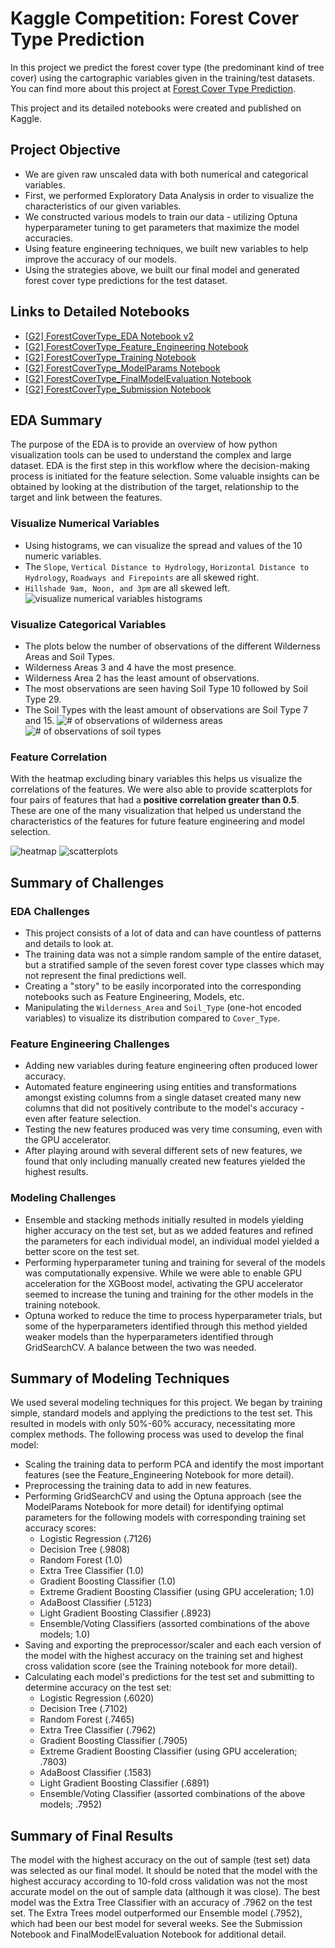 # Kaggle Competition: Forest Cover Type Prediction
In this project we predict the forest cover type (the predominant kind of tree cover) using the cartographic variables given in the training/test datasets. You can find more about this project at [Forest Cover Type Prediction](https://www.kaggle.com/c/forest-cover-type-prediction).

This project and its detailed notebooks were created and published on Kaggle.

## Project Objective
- We are given raw unscaled data with both numerical and categorical variables.
- First, we performed Exploratory Data Analysis in order to visualize the characteristics of our given variables.
- We constructed various models to train our data - utilizing Optuna hyperparameter tuning to get parameters that maximize the model accuracies.
- Using feature engineering techniques, we built new variables to help improve the accuracy of our models.
- Using the strategies above, we built our final model and generated forest cover type predictions for the test dataset.

## Links to Detailed Notebooks
- [[G2] ForestCoverType_EDA Notebook v2](https://www.kaggle.com/mariannejoyleano/g2-forestcovertype-eda-notebook-final?scriptVersionId=82067645#Feature-Visualization)
- [[G2] ForestCoverType_Feature_Engineering Notebook](https://www.kaggle.com/jamiesperos/g2-forestcovertype-feature-engineering-notebook/)
- [[G2] ForestCoverType_Training Notebook](https://www.kaggle.com/emknowles/g2-forestcovertype-training-notebook/)
- [[G2] ForestCoverType_ModelParams Notebook](https://www.kaggle.com/emknowles/g2-forestcovertype-modelparams-notebook/)
- [[G2] ForestCoverType_FinalModelEvaluation Notebook](https://www.kaggle.com/emknowles/g2-forestcovertype-finalmodelevaluation-notebook)
- [[G2] ForestCoverType_Submission Notebook](https://www.kaggle.com/emknowles/g2-forest-cover-type-submission-v05)

## EDA Summary
The purpose of the EDA is to provide an overview of how python visualization tools can be used to understand the complex and large dataset. EDA is the first step in this workflow where the decision-making process is initiated for the feature selection. Some valuable insights can be obtained by looking at the distribution of the target, relationship to the target and link between the features.

### Visualize Numerical Variables
- Using histograms, we can visualize the spread and values of the 10 numeric variables.
- The `Slope`, `Vertical Distance to Hydrology`, `Horizontal Distance to Hydrology`, `Roadways and Firepoints` are all skewed right.
- `Hillshade 9am, Noon, and 3pm` are all skewed left.
![visualize numerical variables histograms](https://user-images.githubusercontent.com/58959101/158483180-de1b1a3d-c1e7-43cd-a43b-24ccda51ff93.png)

### Visualize Categorical Variables
- The plots below the number of observations of the different Wilderness Areas and Soil Types.
- Wilderness Areas 3 and 4 have the most presence.
- Wilderness Area 2 has the least amount of observations.
- The most observations are seen having Soil Type 10 followed by Soil Type 29.
- The Soil Types with the least amount of observations are Soil Type 7 and 15.
![# of observations of wilderness areas](https://user-images.githubusercontent.com/58959101/158483600-9bf0e998-fa52-4a13-8c61-0c949932bc5d.png)
![# of observations of soil types](https://user-images.githubusercontent.com/58959101/158483670-7ac16f83-07f2-4374-8543-752e0938f8a4.png)

### Feature Correlation
With the heatmap excluding binary variables this helps us visualize the correlations of the features. We were also able to provide scatterplots for four pairs of features that had a **positive correlation greater than 0.5**. These are one of the many visualization that helped us understand the characteristics of the features for future feature engineering and model selection.

![heatmap](https://user-images.githubusercontent.com/58959101/158484572-993f6da7-2d35-48cd-b3db-daf95cb3fbe1.png)
![scatterplots](https://user-images.githubusercontent.com/58959101/158484626-5322cb2d-3c86-472b-9a83-839c68b7bbd0.png)

## Summary of Challenges
### EDA Challenges
- This project consists of a lot of data and can have countless of patterns and details to look at.
- The training data was not a simple random sample of the entire dataset, but a stratified sample of the seven forest cover type classes which may not represent the final predictions well.
- Creating a "story" to be easily incorporated into the corresponding notebooks such as Feature Engineering, Models, etc.
- Manipulating the `Wilderness_Area` and `Soil_Type` (one-hot encoded variables) to visualize its distribution compared to `Cover_Type`.

### Feature Engineering Challenges
- Adding new variables during feature engineering often produced lower accuracy.
- Automated feature engineering using entities and transformations amongst existing columns from a single dataset created many new columns that did not positively contribute to the model's accuracy - even after feature selection.
- Testing the new features produced was very time consuming, even with the GPU accelerator.
- After playing around with several different sets of new features, we found that only including manually created new features yielded the highest results.

### Modeling Challenges
- Ensemble and stacking methods initially resulted in models yielding higher accuracy on the test set, but as we added features and refined the parameters for each individual model, an individual model yielded a better score on the test set.
- Performing hyperparameter tuning and training for several of the models was computationally expensive. While we were able to enable GPU acceleration for the XGBoost model, activating the GPU accelerator seemed to increase the tuning and training for the other models in the training notebook.
- Optuna worked to reduce the time to process hyperparameter trials, but some of the hyperparameters identified through this method yielded weaker models than the hyperparameters identified through GridSearchCV. A balance between the two was needed.

## Summary of Modeling Techniques
We used several modeling techniques for this project. We began by training simple, standard models and applying the predictions to the test set. This resulted in models with only 50%-60% accuracy, necessitating more complex methods. The following process was used to develop the final model:

- Scaling the training data to perform PCA and identify the most important features (see the Feature_Engineering Notebook for more detail).
- Preprocessing the training data to add in new features.
- Performing GridSearchCV and using the Optuna approach (see the ModelParams Notebook for more detail) for identifying optimal parameters for the following models with corresponding training set accuracy scores:
  * Logistic Regression (.7126)
  * Decision Tree (.9808)
  * Random Forest (1.0)
  * Extra Tree Classifier (1.0)
  * Gradient Boosting Classifier (1.0)
  * Extreme Gradient Boosting Classifier (using GPU acceleration; 1.0)
  * AdaBoost Classifier (.5123)
  * Light Gradient Boosting Classifier (.8923)
  * Ensemble/Voting Classifiers (assorted combinations of the above models; 1.0)
- Saving and exporting the preprocessor/scaler and each each version of the model with the highest accuracy on the training set and highest cross validation score (see the Training notebook for more detail).
- Calculating each model's predictions for the test set and submitting to determine accuracy on the test set:
  * Logistic Regression (.6020)
  * Decision Tree (.7102)
  * Random Forest (.7465)
  * Extra Tree Classifier (.7962)
  * Gradient Boosting Classifier (.7905)
  * Extreme Gradient Boosting Classifier (using GPU acceleration; .7803)
  * AdaBoost Classifier (.1583)
  * Light Gradient Boosting Classifier (.6891)
  * Ensemble/Voting Classifier (assorted combinations of the above models; .7952)

## Summary of Final Results
The model with the highest accuracy on the out of sample (test set) data was selected as our final model. It should be noted that the model with the highest accuracy according to 10-fold cross validation was not the most accurate model on the out of sample data (although it was close). The best model was the Extra Tree Classifier with an accuracy of .7962 on the test set. The Extra Trees model outperformed our Ensemble model (.7952), which had been our best model for several weeks. See the Submission Notebook and FinalModelEvaluation Notebook for additional detail.
